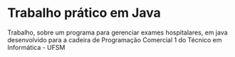 <h1>Trabalho prático em Java</h1>

Trabalho, sobre um programa para gerenciar exames hospitalares, em java desenvolvido para a cadeira de Programação Comercial 1 do Técnico em Informática - UFSM

